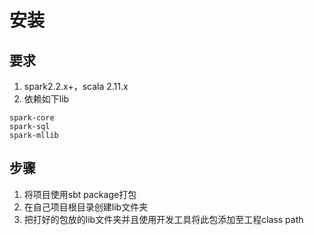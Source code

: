 # 安装
## 要求
1. spark2.2.x+，scala 2.11.x
2. 依赖如下lib
```
spark-core
spark-sql
spark-mllib
```
## 步骤
1. 将项目使用sbt package打包
2. 在自己项目根目录创建lib文件夹
3. 把打好的包放的lib文件夹并且使用开发工具将此包添加至工程class path